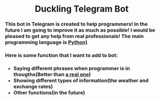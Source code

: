 <h1 style="text-align: center">Duckling Telegram Bot</h1>
<h3>This bot in Telegram is created to help programmers! In the future I am going to improve it as much as possible! I would be pleased to get any help from real professionals! The main programming language is
	<a href="https://www.unite.ai/wp-content/uploads/2022/04/AI-Python-Libraries-1000x600.png">Python)</a>
</h3>
<h3>Here is some function that I want to add to bot:</h3>
<h3><ul>
  <li>Saying different phrases when programmer is in thougths(Better than
  <a href="https://en.wikipedia.org/wiki/Rubber_duck_debugging">a real one<a/>)
  </li>
  <li>Showing different types of information(the weather and exchange rates)</li>
  <li>Other functions(in the future)</li>
</ul></h3>
